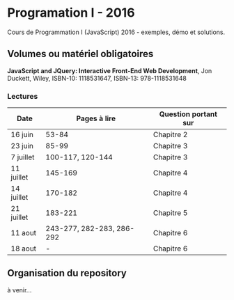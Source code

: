 # Programation I - 2016
Cours de Programmation I (JavaScript) 2016 - exemples, démo et solutions.

## Volumes ou matériel obligatoires 
**JavaScript and JQuery: Interactive Front-End Web Development**, Jon Duckett, Wiley, ISBN-10: 1118531647, ISBN-13: 978-1118531648

### Lectures
| Date | Pages à lire | Question portant sur |
|------|--------------|----------------------|
| 16 juin | 53-84 | Chapitre 2 |
| 23 juin | 85-99 | Chapitre 3 |
| 7 juillet | 100-117, 120-144 | Chapitre 3 |
| 11 juillet | 145-169 | Chapitre 4 |
| 14 juillet | 170-182 | Chapitre 4 |
| 21 juillet | 183-221 | Chapitre 5 |
| 11 aout | 243-277, 282-283, 286-292 | Chapitre 6 |
| 18 aout | - | Chapitre 6 |

## Organisation du repository
à venir...